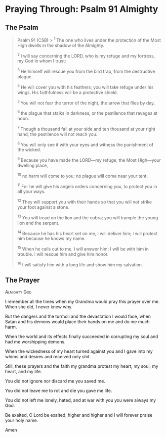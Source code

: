 # Praying Through: Psalm 91 Almighty

## The Psalm

>Psalm 91 (CSB)  >
><sup> 1  </sup>The one who lives under the protection of the Most High dwells in the shadow of the Almighty. 
>
><sup> 2  </sup>I will say concerning the LORD, who is my refuge and my fortress, my God in whom I trust: 
>
><sup> 3  </sup>He himself will rescue you from the bird trap, from the destructive plague. 
>
><sup> 4  </sup>He will cover you with his feathers; you will take refuge under his wings. His faithfulness will be a protective shield. 
>
><sup> 5  </sup>You will not fear the terror of the night, the arrow that flies by day, 
>
><sup> 6  </sup>the plague that stalks in darkness, or the pestilence that ravages at noon. 
>
><sup> 7  </sup>Though a thousand fall at your side and ten thousand at your right hand, the pestilence will not reach you. 
>
><sup> 8  </sup>You will only see it with your eyes and witness the punishment of the wicked. 
>
><sup> 9  </sup>Because you have made the LORD—my refuge, the Most High—your dwelling place, 
>
><sup> 10  </sup>no harm will come to you; no plague will come near your tent. 
>
><sup> 11  </sup>For he will give his angels orders concerning you, to protect you in all your ways. 
>
><sup> 12  </sup>They will support you with their hands so that you will not strike your foot against a stone. 
>
><sup> 13  </sup>You will tread on the lion and the cobra; you will trample the young lion and the serpent. 
>
><sup> 14  </sup>Because he has his heart set on me, I will deliver him; I will protect him because he knows my name. 
>
><sup> 15  </sup>When he calls out to me, I will answer him; I will be with him in trouble. I will rescue him and give him honor. 
>
><sup> 16  </sup>I will satisfy him with a long life and show him my salvation.

## The Prayer

<div style="font-variant: small-caps;">
Almighty God
</div>


I remember all the times when my Grandma would pray this prayer over me. When she did, I never knew why.

But the dangers and the turmoil and the devastation I would face,
  when Satan and his demons would place their hands on me
  and do me much harm.

When the world and its effects
  finally succeeded in corrupting my soul
  and had me worshipping demons.

When the wickedness of my heart
  turned against you
  and I gave into my whims and desires
  and received only shit.

Still,
  these prayers and the faith my grandma
  protest my heart, my soul, my heart, and my life.

You did not ignore nor discard me
  you saved me.

You did not leave me to rot and die
  you gave me life.

You did not left me lonely, hated, and at war with you
  you were always my God.

Be exalted, O Lord
  be exalted, higher and higher
  and I will forever praise your holy name.

Amen


